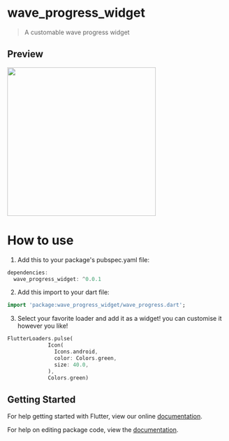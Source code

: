 # wave_progress_widget

>A customable wave progress widget


## Preview

<img src="https://github.com/studioidan/FlutterAnimatedLoaders/blob/master/art/screen1.gif" width="340px" />

# How to use
 1. Add this to your package's pubspec.yaml file:

````dart
dependencies:
  wave_progress_widget: ^0.0.1
  ````
  
 2. Add this import to your dart file:

````dart
import 'package:wave_progress_widget/wave_progress.dart';
  ````

 3. Select your favorite loader and add it as a widget!
 you can customise it however you like!
 
 ````dart
 FlutterLoaders.pulse(
              Icon(
                Icons.android,
                color: Colors.green,
                size: 40.0,
              ),
              Colors.green)
  ````
 
## Getting Started

For help getting started with Flutter, view our online [documentation](https://flutter.io/).

For help on editing package code, view the [documentation](https://flutter.io/developing-packages/).
